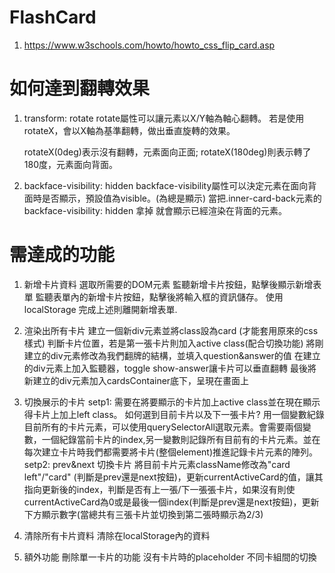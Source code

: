 # FlashCard

1. https://www.w3schools.com/howto/howto_css_flip_card.asp

# 如何達到翻轉效果

1. transform: rotate
    rotate屬性可以讓元素以X/Y軸為軸心翻轉。
    若是使用rotateX，會以X軸為基準翻轉，做出垂直旋轉的效果。

    rotateX(0deg)表示沒有翻轉，元素面向正面;
    rotateX(180deg)則表示轉了180度，元素面向背面。

2. backface-visibility: hidden
    backface-visibility屬性可以決定元素在面向背面時是否顯示，預設值為visible。(為總是顯示)
    當把.inner-card-back元素的 backface-visibility: hidden 拿掉
    就會顯示已經渲染在背面的元素。


# 需達成的功能

1. 新增卡片資料
    選取所需要的DOM元素
    監聽新增卡片按鈕，點擊後顯示新增表單
    監聽表單內的新增卡片按鈕，點擊後將輸入框的資訊儲存。 使用localStorage
    完成上述則離開新增表單.

2. 渲染出所有卡片
    建立一個新div元素並將class設為card (才能套用原來的css樣式)
    判斷卡片位置，若是第一張卡片則加入active class(配合切換功能)
    將剛建立的div元素修改為我們翻牌的結構，並填入question&answer的值
    在建立的div元素上加入監聽器，toggle show-answer讓卡片可以垂直翻轉
    最後將新建立的div元素加入cardsContainer底下，呈現在畫面上

3. 切換展示的卡片
setp1:
    需要在將要顯示的卡片加上active class並在現在顯示得卡片上加上left class。
    如何選到目前卡片以及下一張卡片?
    用一個變數紀錄目前所有的卡片元素，可以使用querySelectorAll選取元素。會需要兩個變數，一個紀錄當前卡片的index,另一變數則記錄所有目前有的卡片元素。並在每次建立卡片時我們都需要將卡片(整個element)推進記錄卡片元素的陣列。
setp2:
    prev&next 切換卡片
    將目前卡片元素className修改為"card left"/"card" (判斷是prev還是next按鈕)，更新currentActiveCard的值，讓其指向更新後的index，判斷是否有上一張/下一張張卡片，如果沒有則使currentActiveCard為0或是最後一個index(判斷是prev還是next按鈕)，更新下方顯示數字(當總共有三張卡片並切換到第二張時顯示為2/3)

4. 清除所有卡片資料
    清除在localStorage內的資料

5. 額外功能
    刪除單一卡片的功能
    沒有卡片時的placeholder
    不同卡組間的切換


